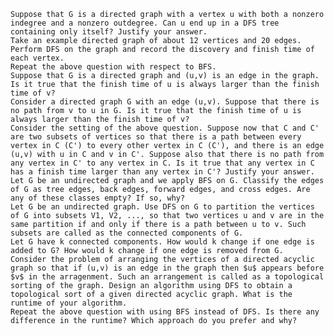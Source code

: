 

    Suppose that G is a directed graph with a vertex u with both a nonzero indegree and a nonzero outdegree. Can u end up in a DFS tree containing only itself? Justify your answer.
    Take an example directed graph of about 12 vertices and 20 edges. Perform DFS on the graph and record the discovery and finish time of each vertex.
    Repeat the above question with respect to BFS.
    Suppose that G is a directed graph and (u,v) is an edge in the graph. Is it true that the finish time of u is always larger than the finish time of v?
    Consider a directed graph G with an edge (u,v). Suppose that there is no path from v to u in G. Is it true that the finish time of u is always larger than the finish time of v?
    Consider the setting of the above question. Suppose now that C and C' are two subsets of vertices so that there is a path between every vertex in C (C') to every other vertex in C (C'), and there is an edge (u,v) with u in C and v in C'. Suppose also that there is no path from any vertex in C' to any vertex in C. Is it true that any vertex in C has a finish time larger than any vertex in C'? Justify your answer.
    Let G be an undirected graph and we apply BFS on G. Classify the edges of G as tree edges, back edges, forward edges, and cross edges. Are any of these classes empty? If so, why?
    Let G be an undirected graph. Use DFS on G to partition the vertices of G into subsets V1, V2, ..., so that two vertices u and v are in the same partition if and only if there is a path between u to v. Such subsets are called as the connected components of G.
    Let G have k connected components. How would k change if one edge is added to G? How would k change if one edge is removed from G.
    Consider the problem of arranging the vertices of a directed acyclic graph so that if (u,v) is an edge in the graph then $u$ appears before $v$ in the arragenment. Such an arrangement is called as a topological sorting of the graph. Design an algorithm using DFS to obtain a topological sort of a given directed acyclic graph. What is the runtime of your algorithm.
    Repeat the above question with using BFS instead of DFS. Is there any difference in the runtime? Which approach do you prefer and why?



